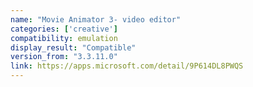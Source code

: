 ```yaml
---
name: "Movie Animator 3- video editor"
categories: ['creative']
compatibility: emulation
display_result: "Compatible"
version_from: "3.3.11.0"
link: https://apps.microsoft.com/detail/9P614DL8PWQS
---
```

